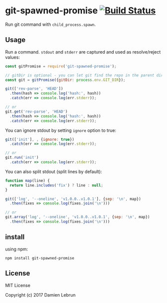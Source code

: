 # git-spawned-promise [![Build Status][ci-badge]][travis]

Run git command with `child_process.spawn`.

## Usage

Run a command. `stdout` and `stderr` are captured and used as resolve/reject
values:
```js
const gitPromise = require('git-spawned-promise');

// gitDir is optional - you can let git find the repo in the parent directory.
const git = gitPromise({gitDir: process.env.GIT_DIR});

git(['rev-parse', 'HEAD'])
  .then(hash => console.log('hash:', hash))
  .catch(err => console.log(err.stderr));

// or
git.get('rev-parse', 'HEAD')
  .then(hash => console.log('hash:', hash))
  .catch(err => console.log(err.stderr));
```

You can ignore stdout by setting `ignore` option to true:
```js
git(['init'], , {ignore: true})
  .catch(err => console.log(err.stderr));

// or
git.run('init')
  .catch(err => console.log(err.stderr));
```

You can also split stdout (split lines by default):
```js
function map(line) {
  return line.includes('fix') ? line : null;
}

git(['log', '--oneline', 'v1.0.0..v1.0.1'], {sep: '\n', map})
  .then(fixes => console.log(fixes.join('\n')))

// or
git.array('log', '--oneline', 'v1.0.0..v1.0.1', {sep: '\n', map})
  .then(fixes => console.log(fixes.join('\n')))
```

## install

using npm:

```shell
npm install git-spawned-promise
```

## License

MIT License

Copyright (c) 2017 Damien Lebrun


[hub]: https://github.com/github/hub#installation
[travis]: https://travis-ci.org/dinoboff/git-spawned-promise
[ci-badge]: https://travis-ci.org/dinoboff/git-spawned-promise.svg?branch=master
